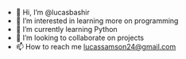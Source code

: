 - 👋 Hi, I’m @lucasbashir
- 👀 I’m interested in learning more on programming
- 🌱 I’m currently learning Python
- 💞️ I’m looking to collaborate on projects
- 📫 How to reach me lucassamson24@gmail.com

<!---
lucasbashir/lucasbashir is a ✨ special ✨ repository because its `README.md` (this file) appears on your GitHub profile.
You can click the Preview link to take a look at your changes.
--->
